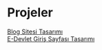# Projeler
<a href="https://hulyacrk.github.io/blog/">Blog Sitesi Tasarımı<a/> <br>
<a href="https://hulyacrk.github.io/edevlet/">E-Devlet Giriş Sayfası Tasarımı<a/>

